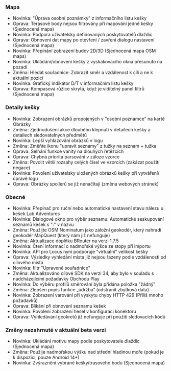 ### Mapa
- Novinka: "Úprava osobní poznámky" z informačního listu kešky
- Oprava: Terasové body nejsou filtrovány při mapování jedné kešky (Sjednocená mapa)
- Novinka: Podpora uživatelsky definovaných poskytovatelů dlaždic
- Oprava: Obnovení dat mapy po otevření / zavření dialogu nastavení (Sjednocená mapa)
- Novinka: Přepínání zobrazení budov 2D/3D (Sjednocená mapa OSM maps)
- Novinka: Ukládání/obnovení kešky z vyskakovacího okna přesunuto na pozadí
- Změna: Hledat souřadnice: Zobrazit směr a vzdálenost k cíli a ne k aktuální pozici
- Novinka: Grafický indikátor D/T v informačním listu kešky
- Oprava: Kompasová růžice skrytá, když je viditelný panel filtrů (Sjednocená mapa)

### Detaily kešky
- Novinka: Zobrazení obrázků propojených v "osobní poznámce" na kartě Obrázky
- Změna: Zjednodušení akce dlouhého klepnutí v detailech kešky a detailech sledovatelných předmětů
- Novinka: Lepší vyhlazování obrázků v logu
- Změna: Změňte ikonu "upravit seznamy" z tužky na seznam + tužka
- Oprava: Selhání funkce vanity na dlouhých řetězcích
- Oprava: Chybná priorita parsování v záloze vzorce
- Změna: Povolit větší rozsahy celých čísel ve vzorcích (zakázat použití negace)
- Novinka: Povolení uživatelsky uložených obrázků kešky při vytváření/úpravě logu
- Oprava: Obrázky spoilerů se již nenačítají (změna webových stránek)

### Obecné
- Novinka: Přepínač pro ruční nebo automatické nastavení stavu nálezu u kešek Lab Adventures
- Novinka: Dialogové okno pro výběr seznamu: Automatické seskupování seznamů kešek s ":" v názvu
- Změna: Použijte OSM Nominatum jako záložní geokodér, který nahradí geokodér MapQuest (který nám již nefunguje)
- Změna: Aktualizace doplňku BRouter na verzi 1.7.5
- Novinka: Čtení informací o nadmořské výšce ze stopy při importu
- Novinka: API pro Locus nyní podporuje "virtuální" velikost kešky
- Oprava: Výsledky vyhledání místa již nejsou řazeny podle vzdálenosti od cílového místa
- Novinka: filtr "Upravené souřadnice"
- Změna: Aktualizováno cílové SDK na verzi 34, aby bylo v souladu s nadcházejícími požadavky Obchodu Play
- Novinka: Do výběru profilů směrování byla přidána položka "žádný"
- Změna: Zlepšen popis funkce „údržba“ (odstranit zbytková data)
- Novinka: Zobrazení varování při výskytu chyby HTTP 429 (Příliš mnoho požadavků)
- Oprava: Blikání při obnovení seznamu kešek
- Novinka: Povolení zobrazení hesel v konfiguraci konektoru
- Oprava: Vyhledávání geokretů již nefunguje při použití sledovacích kódů

### Změny nezahrnuté v aktuální beta verzi
- Novinka: Ukládání motivu mapy podle poskytovatele dlaždic (Sjednocená mapa)
- Změna: Použije nadmořskou výšku nad střední hladinou moře (pokud je k dispozici, pouze Android 14+)
- Novinka: Zvýraznění vybrané kešky/trasového bodu (Sjednocená mapa)
